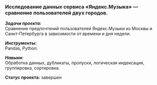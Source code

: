 ### Исследование данных сервиса «Яндекс.Музыка» — сравнение пользователей двух городов.


***Задачи проекта:***<br>
Сравнение предпочтений пользователей Яндекс.Музыки из Москвы и Санкт-Петербурга в зависимости от времени и дня недели.

***Инструменты:***<br>
Pandas, Python.

***Навыки:***<br>
Обработка данных, дубликаты, пропуски, логическая индексация, группировка, сортировка.

**Статус проекта:** завершен
